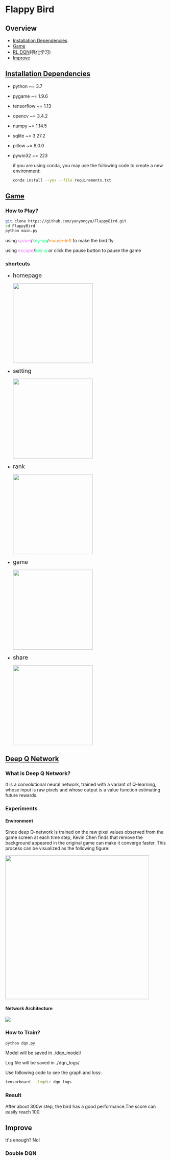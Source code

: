 # Flappy Bird

## <span id="overview">Overview</span>
* [Installation Dependencies](#dependencies)
* [Game](#game)
* [RL DQN](#rl)(强化学习)
* [Improve](#improve)

## <span id="dependencies">[Installation Dependencies](#overview)</span>
* python ~= 3.7
* pygame ~= 1.9.6
* tensorflow ~= 1.13
* opencv ~= 3.4.2
* numpy ~= 1.14.5
* sqlite ~= 3.27.2
* pillow ~= 6.0.0
* pywin32 ~= 223

  if you are using conda, you may use the following code to create a new environment:
  ```bash
  conda install --yes --file requirements.txt
  ```

## <span id="game">[Game](#overview)</span>

### How to Play?
```bash
git clone https://github.com/yanyongyu/FlappyBird.git
cd FlappyBird
python main.py
```
using <font color=#ee77ff>space</font>/<font color=#00ff7f>key-up</font>/<font color=#ff7f00>mouse-left</font> to make the bird fly

using <font color=#ee77ff>escape</font>/<font color=#00ff7f>key-p</font> or click the pause button to pause the game

### shortcuts
* <font size=4>homepage</font>

  <img src="./img/homepage.gif" width="250">

* <font size=4>setting</font>

  <img src="./img/setting.gif" width="250">

* <font size=4>rank</font>

  <img src="./img/rank.gif" width="250">

* <font size=4>game</font>

  <img src="./img/game.gif" width="250">

* <font size=4>share</font>

  <img src="./img/share.png" width="250">

## <span id="rl">[Deep Q Network](#overview)</span>

### What is Deep Q Network?
It is a convolutional neural network, trained with a variant of Q-learning, whose input is raw pixels and whose output is a value function estimating future rewards.

### Experiments

#### Environment
Since deep Q-network is trained on the raw pixel values observed from the game screen at each time step, Kevin Chen finds that remove the background appeared in the original game can make it converge faster. This process can be visualized as the following figure:

<img src="./img/preprocess.png" width="450">

#### Network Architecture
<img src="./img/network.png">

### How to Train?
```bash
python dqn.py
```

Model will be saved in ./dqn_model/

Log file will be saved in ./dqn_logs/

Use following code to see the graph and loss:

```bash
tensorboard --logdir dqn_logs
```

### Result
After about 300w step, the bird has a good performance.The score can easily reach 100.

## <span id="improve">Improve</span>

It's enough? No!

### Double DQN
